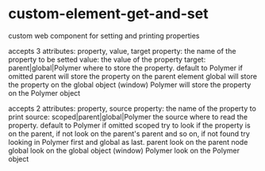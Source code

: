 custom-element-get-and-set
==========================

custom web component for setting and printing properties

<k-set> accepts 3 attributes: property, value, target
property: the name of the property to be setted
value: the value of the property
target: parent|global|Polymer where to store the property. default to Polymer if omitted
	parent will store the property on the parent element
	global will store the property on the global object (window)
	Polymer will store the property on the Polymer object

<k-get> accepts 2 attributes: property, source
property: the name of the property to print
source: scoped|parent|global|Polymer the source where to read the property. default to Polymer if omitted
	scoped try to look if the property is on the parent, if not look on the parent's parent and so on, if not found try looking in Polymer first and global as last.
	parent look on the parent node
	global look on the global object (window)
	Polymer look on the Polymer object


